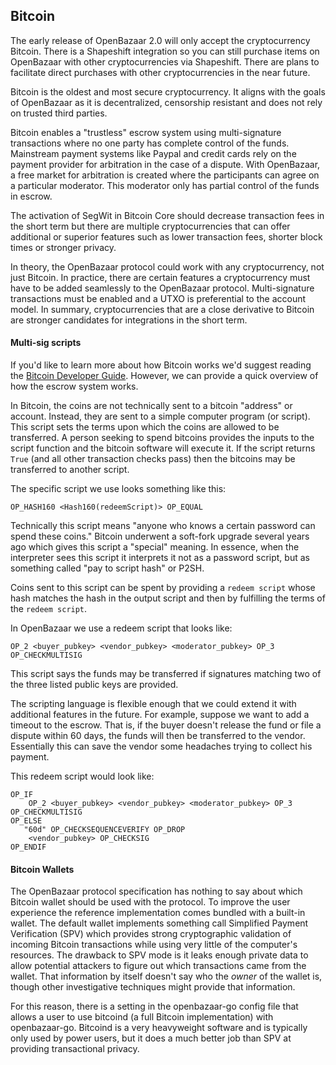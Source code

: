 ## Bitcoin

The early release of OpenBazaar 2.0 will only accept the cryptocurrency Bitcoin. There is a Shapeshift integration so you can still purchase items on OpenBazaar with other cryptocurrencies via Shapeshift. There are plans to facilitate direct purchases with other cryptocurrencies in the near future.

Bitcoin is the oldest and most secure cryptocurrency. It aligns with the goals of OpenBazaar as it is decentralized, censorship resistant and does not rely on trusted third parties.

Bitcoin enables a "trustless" escrow system using multi-signature transactions where no one party has complete control of the funds. Mainstream payment systems like Paypal and credit cards rely on the payment provider for arbitration in the case of a dispute. With OpenBazaar, a free market for arbitration is created where the participants can agree on a particular moderator. This moderator only has partial control of the funds in escrow.

The activation of SegWit in Bitcoin Core should decrease transaction fees in the short term but there are multiple cryptocurrencies that can offer additional or superior features such as lower transaction fees, shorter block times or stronger privacy.

In theory, the OpenBazaar protocol could work with any cryptocurrency, not just Bitcoin. In practice, there are certain features a cryptocurrency must have to be added seamlessly to the OpenBazaar protocol. Multi-signature transactions must be enabled and a UTXO is preferential to the account model. In summary, cryptocurrencies that are a close derivative to Bitcoin are stronger candidates for integrations in the short term.

#### Multi-sig scripts
If you'd like to learn more about how Bitcoin works we'd suggest reading the <a href="https://bitcoin.org/en/developer-guide">Bitcoin Developer Guide</a>. However, we can provide a quick overview of how the escrow system works. 

In Bitcoin, the coins are not technically sent to a bitcoin "address" or account. Instead, they are sent to a simple computer program (or script). This script sets the terms upon which the coins are allowed to be transferred. A person seeking to spend bitcoins provides the inputs to the script function and the bitcoin software will execute it. If the script returns `True` (and all other transaction checks pass) then the bitcoins may be transferred to another script. 

The specific script we use looks something like this:
```
OP_HASH160 <Hash160(redeemScript)> OP_EQUAL
```

Technically this script means "anyone who knows a certain password can spend these coins." Bitcoin underwent a soft-fork upgrade several years ago which gives this script a "special" meaning. In essence, when the interpreter sees this script it interprets it not as a password script, but as something called "pay to script hash" or P2SH.

Coins sent to this script can be spent by providing a `redeem script` whose hash matches the hash in the output script and then by fulfilling the terms of the `redeem script`.

In OpenBazaar we use a redeem script that looks like:

```
OP_2 <buyer_pubkey> <vendor_pubkey> <moderator_pubkey> OP_3 OP_CHECKMULTISIG
```

This script says the funds may be transferred if signatures matching two of the three listed public keys are provided.

The scripting language is flexible enough that we could extend it with additional features in the future. For example, suppose we want to add a timeout to the escrow. That is, if the buyer doesn't release the fund or file a dispute within 60 days, the funds will then be transferred to the vendor. Essentially this can save the vendor some headaches trying to collect his payment. 

This redeem script would look like:

```
OP_IF
    OP_2 <buyer_pubkey> <vendor_pubkey> <moderator_pubkey> OP_3 OP_CHECKMULTISIG
OP_ELSE
   "60d" OP_CHECKSEQUENCEVERIFY OP_DROP
    <vendor_pubkey> OP_CHECKSIG
OP_ENDIF
```

#### Bitcoin Wallets
The OpenBazaar protocol specification has nothing to say about which Bitcoin wallet should be used with the protocol. To improve the user experience the reference implementation comes bundled with a built-in wallet. The default wallet implements something call Simplified Payment Verification (SPV) which provides strong cryptographic validation of incoming Bitcoin transactions while using very little of the computer's resources. The drawback to SPV mode is it leaks enough private data to allow potential attackers to figure out which transactions came from the wallet. That information by itself doesn't say who the *owner* of the wallet is, though other investigative techniques might provide that information. 

For this reason, there is a setting in the openbazaar-go config file that allows a user to use bitcoind (a full Bitcoin implementation) with openbazaar-go. Bitcoind is a very heavyweight software and is typically only used by power users, but it does a much better job than SPV at providing transactional privacy. 